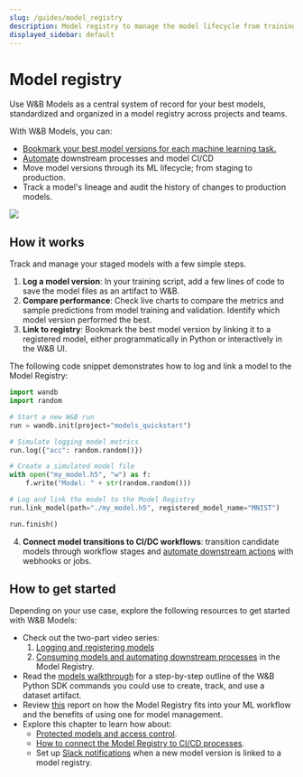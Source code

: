 ```yaml
---
slug: /guides/model_registry
description: Model registry to manage the model lifecycle from training to production
displayed_sidebar: default
---
```


# Model registry

Use W&B Models as a central system of record for your best models, standardized and organized in a model registry across projects and teams. 

With W&B Models, you can:

* [Bookmark your best model versions for each machine learning task.](./link-model-version.md)
* [Automate](./automation.md) downstream processes and model CI/CD
* Move model versions through its ML lifecycle; from staging to production.
* Track a model's lineage and audit the history of changes to production models.

![](/images/models/models_landing_page.png)

## How it works
Track and manage your staged models with a few simple steps.

1. **Log a model version**: In your training script, add a few lines of code to save the model files as an artifact to W&B. 
2. **Compare performance**: Check live charts to compare the metrics and sample predictions from model training and validation. Identify which model version performed the best.
3. **Link to registry**: Bookmark the best model version by linking it to a registered model, either programmatically in Python or interactively in the W&B UI.

The following code snippet demonstrates how to log and link a model to the Model Registry:

```python showLineNumbers
import wandb
import random

# Start a new W&B run
run = wandb.init(project="models_quickstart")

# Simulate logging model metrics
run.log({"acc": random.random()})

# Create a simulated model file
with open("my_model.h5", "w") as f:
    f.write("Model: " + str(random.random()))

# Log and link the model to the Model Registry
run.link_model(path="./my_model.h5", registered_model_name="MNIST")

run.finish()
```

4. **Connect model transitions to CI/DC workflows**: transition candidate models through workflow stages and [automate downstream actions](./automation.md) with webhooks or jobs.


## How to get started
Depending on your use case, explore the following resources to get started with W&B Models:

* Check out the two-part video series:
  1. [Logging and registering models](https://www.youtube.com/watch?si=MV7nc6v-pYwDyS-3&v=ZYipBwBeSKE&feature=youtu.be)
  2. [Consuming models and automating downstream processes](https://www.youtube.com/watch?v=8PFCrDSeHzw) in the Model Registry.
* Read the [models walkthrough](./walkthrough.md) for a step-by-step outline of the W&B Python SDK commands you could use to create, track, and use a dataset artifact.
* Review [this](https://wandb.ai/wandb_fc/model-registry-reports/reports/What-is-an-ML-Model-Registry---Vmlldzo1MTE5MjYx) report on how the Model Registry fits into your ML workflow and the benefits of using one for model management. 
* Explore this chapter to learn how about:
   * [Protected models and access control](./access_controls.md).
   * [How to connect the Model Registry to CI/CD processes](./automation.md).
   * Set up [Slack notifications](./notifications.md) when a new model version is linked to a model registry.


